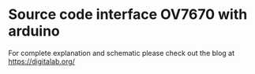 # Source code interface OV7670 with arduino
For complete explanation and schematic please check out the blog at https://digitalab.org/
